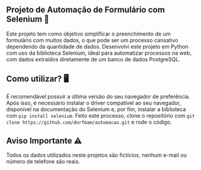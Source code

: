 <h2> Projeto de Automação de Formulário com Selenium 🤖 </h2>

<p> Este projeto tem como objetivo simplificar o preenchimento de um formulário com muitos dados, o que pode ser um processo cansativo dependendo da quantidade de dados. Desenvolvi este projeto em Python com uso da biblioteca Selenium, ideal para automatizar processos na web, com dados extraídos diretamente de um banco de dados PostgreSQL.</p>

<h2> Como utilizar? 🖥️ </h2>

<p> É recomendável possuir a última versão do seu navegador de preferência. Após isso, é necessário instalar o driver compatível ao seu navegador, disponível na documentação do Selenium e, por fim, instalar a biblioteca com <code>pip install selenium</code>. Feito este processo, clone o repositório com <code>git clone https://github.com/dorfmam/automacao.git</code> e rode o código. </p>

<h2> Aviso Importante ⚠️ </h2>

<p> Todos os dados utilizados neste projetos são fictícios, nenhum e-mail ou número de telefone são reais.</p>
